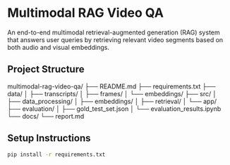 # Multimodal RAG Video QA

An end-to-end multimodal retrieval-augmented generation (RAG) system that answers user queries by retrieving relevant video segments based on both audio and visual embeddings.

## Project Structure

multimodal-rag-video-qa/
├── README.md
├── requirements.txt
├── data/
│   ├── transcripts/
│   ├── frames/
│   └── embeddings/
├── src/
│   ├── data_processing/
│   ├── embeddings/
│   ├── retrieval/
│   └── app/
├── evaluation/
│   ├── gold_test_set.json
│   └── evaluation_results.ipynb
└── docs/
    └── report.md

## Setup Instructions
```bash
pip install -r requirements.txt
